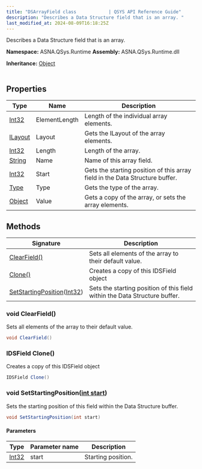 ```yaml
---
title: "DSArrayField class            | QSYS API Reference Guide"
description: "Describes a Data Structure field that is an array. "
last_modified_at: 2024-08-09T16:18:25Z
---
```


Describes a Data Structure field that is an array.

**Namespace:** ASNA.QSys.Runtime
**Assembly:** ASNA.QSys.Runtime.dll

**Inheritance:** [Object](https://docs.microsoft.com/en-us/dotnet/api/system.object)
<br>
<br>

## Properties

| Type | Name | Description
| --- | --- | --- 
| [Int32](https://learn.microsoft.com/en-us/dotnet/csharp/language-reference/builtin-types/integral-numeric-types) | ElementLength | Length of the individual array elements. |
| [ILayout](/reference/runtime/qsys-runtime/i-layout.html) | Layout | Gets the ILayout of the array elements. |
| [Int32](https://learn.microsoft.com/en-us/dotnet/csharp/language-reference/builtin-types/integral-numeric-types) | Length | Length of the array. |
| [String](https://learn.microsoft.com/en-us/dotnet/api/system.string?view=net-8.0) | Name | Name of this array field. |
| [Int32](https://learn.microsoft.com/en-us/dotnet/csharp/language-reference/builtin-types/integral-numeric-types) | Start | Gets the starting position of this array field in the Data Structure buffer. |
| [Type](https://docs.microsoft.com/en-us/dotnet/api/system.type) | Type | Gets the type of the array. |
| [Object](https://docs.microsoft.com/en-us/dotnet/api/system.object) | Value | Gets a copy of the array, or sets the array elements. |

## Methods

| Signature | Description |
| --- | --- |
| [ClearField()](#void-clearfield) | Sets all elements of the array to their default value.
| [Clone()](#idsfield-clone) | Creates a copy of this IDSField object
| [SetStartingPosition](#void-setstartingpositionint-start)([Int32](https://docs.microsoft.com/en-us/dotnet/api/system.int32)) | Sets the starting position of this field within the Data Structure buffer.

### void ClearField()

Sets all elements of the array to their default value.

```cs
void ClearField()
```

### IDSField Clone()

Creates a copy of this IDSField object

```cs
IDSField Clone()
```

### void SetStartingPosition([int start](https://learn.microsoft.com/en-us/dotnet/csharp/language-reference/builtin-types/integral-numeric-types))

Sets the starting position of this field within the Data Structure buffer.

```cs
void SetStartingPosition(int start)
```

#### Parameters

| Type | Parameter name | Description
| --- | --- | ---
| [Int32](https://docs.microsoft.com/en-us/dotnet/api/system.int32) | start | Starting position.
